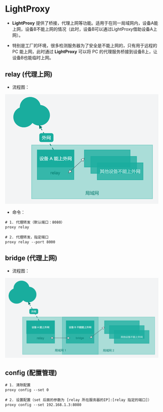 # LightProxy

+ **LightProxy** 提供了桥接，代理上网等功能。适用于在同一局域网内，设备A能上网，设备B不能上网的情况（此时，设备B可以通过LightProxy借助设备A上网）。

+ 特别是工厂的环境，很多检测服务器为了安全是不能上网的，只有用于远程的 PC 能上网，此时通过 **LightProxy** 可以将 PC 的代理服务桥接到设备B上，让设备B也能临时上网。

## relay (代理上网)

+ 流程图：

![LightProxy-Relay.png](assets/LightProxy-Relay.png)

+ 命令：

```shell
# 1. 代理转发（默认端口：8080）
proxy relay

# 2. 代理转发，指定端口
proxy relay --port 8000
```
## bridge (代理上网)

+ 流程图：

![LightProxy-Bridge.png](assets/LightProxy-Bridge.png)

## config (配置管理)

```shell
# 1. 清除配置
proxy config --set 0

# 2. 设置配置（set 后面的参数为 [relay 所在服务器的IP]:[relay 指定的端口]）
proxy config --set 192.168.1.3:8080
```

